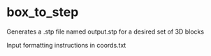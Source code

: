 # box_to_step

Generates a .stp file named output.stp for a desired set of 3D blocks

Input formatting instructions in coords.txt
